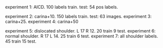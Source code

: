 experiment 1: AICD. 100 labels train. test: 54 pos labels.

experiment 2: carina+10. 150 labels train. test: 63 images.
experiment 3: carina+25. 
experiment 4: carina+50

experiment 5: dislocated shoulder. L 17 R 12. 20 train 9 test.
experiment 6: normal shoulder. R 17 L 14. 25 train 6 test.
experiment 7: all shoulder labels. 45 train 15 test.
